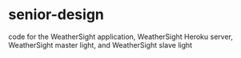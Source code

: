 # senior-design
code for the WeatherSight application, WeatherSight Heroku server, WeatherSight master light, and WeatherSight slave light
